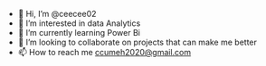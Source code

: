 - 👋 Hi, I’m @ceecee02
- 👀 I’m interested in data Analytics
- 🌱 I’m currently learning Power Bi
- 💞️ I’m looking to collaborate on projects that can make me better
- 📫 How to reach me ccumeh2020@gmail.com

<!---
ceecee02/ceecee02 is a ✨ special ✨ repository because its `README.md` (this file) appears on your GitHub profile.
You can click the Preview link to take a look at your changes.
--->
